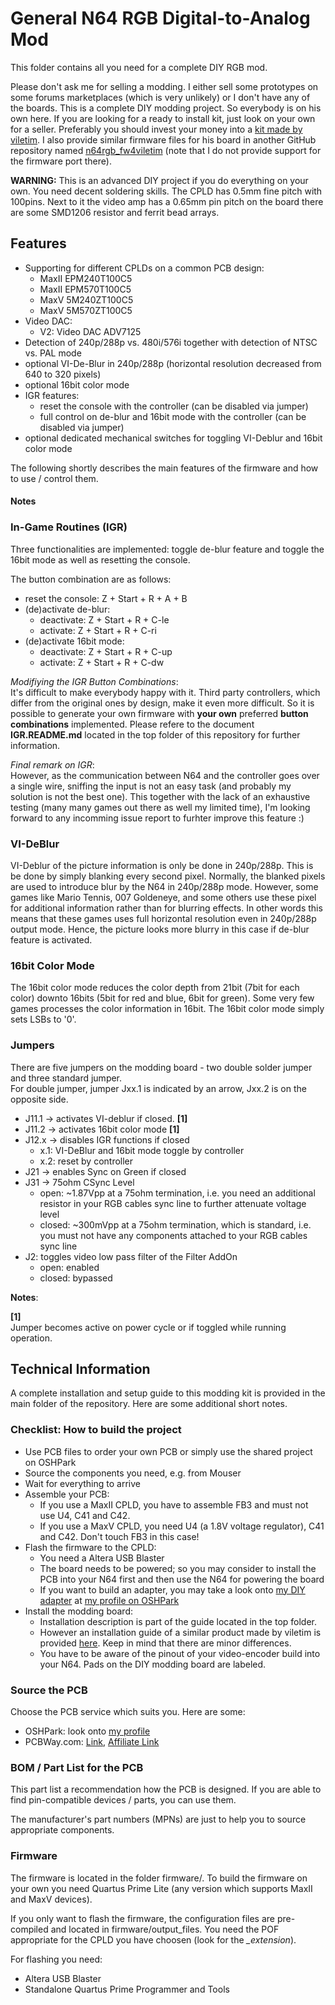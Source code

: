 # General N64 RGB Digital-to-Analog Mod

This folder contains all you need for a complete DIY RGB mod.

Please don't ask me for selling a modding. I either sell some prototypes on some forums marketplaces (which is very unlikely) or I don't have any of the boards.
This is a complete DIY modding project. So everybody is on his own here.
If you are looking for a ready to install kit, just look on your own for a seller. Preferably you should invest your money into a [kit made by viletim](http://etim.net.au/shop/shop.php?crn=209). I also provide similar firmware files for his board in another GitHub repository named [n64rgb_fw4viletim](https://github.com/borti4938/n64rgb_fw4viletim) (note that I do not provide support for the firmware port there).

**WARNING:** This is an advanced DIY project if you do everything on your own. You need decent soldering skills. The CPLD has 0.5mm fine pitch with 100pins. Next to it the video amp has a 0.65mm pin pitch on the board there are some SMD1206 resistor and ferrit bead arrays.

## Features

- Supporting for different CPLDs on a common PCB design:
  * MaxII EPM240T100C5
  * MaxII EPM570T100C5
  * MaxV 5M240ZT100C5
  * MaxV 5M570ZT100C5
- Video DAC:
  * V2: Video DAC ADV7125
- Detection of 240p/288p vs. 480i/576i together with detection of NTSC vs. PAL mode
- optional VI-De-Blur in 240p/288p (horizontal resolution decreased from 640 to 320 pixels)
- optional 16bit color mode
- IGR features:
  * reset the console with the controller (can be disabled via jumper)
  * full control on de-blur and 16bit mode with the controller (can be disabled via jumper)
- optional dedicated mechanical switches for toggling VI-Deblur and 16bit color mode


The following shortly describes the main features of the firmware and how to use / control them.

#### Notes


### In-Game Routines (IGR)

Three functionalities are implemented: toggle de-blur feature and toggle the 16bit mode as well as resetting the console.

The button combination are as follows:

- reset the console: Z + Start + R + A + B
- (de)activate de-blur:
  - deactivate: Z + Start + R + C-le
  - activate: Z + Start + R + C-ri
- (de)activate 16bit mode:
  - deactivate: Z + Start + R + C-up
  - activate: Z + Start + R + C-dw

_Modifiying the IGR Button Combinations_:  
It's difficult to make everybody happy with it. Third party controllers, which differ from the original ones by design, make it even more difficult. So it is possible to generate your own firmware with **your own** preferred **button combinations** implemented. Please refere to the document **IGR.README.md** located in the top folder of this repository for further information.

_Final remark on IGR_:  
However, as the communication between N64 and the controller goes over a single wire, sniffing the input is not an easy task (and probably my solution is not the best one). This together with the lack of an exhaustive testing (many many games out there as well my limited time), I'm looking forward to any incomming issue report to furhter improve this feature :)


### VI-DeBlur

VI-Deblur of the picture information is only be done in 240p/288p. This is be done by simply blanking every second pixel. Normally, the blanked pixels are used to introduce blur by the N64 in 240p/288p mode. However, some games like Mario Tennis, 007 Goldeneye, and some others use these pixel for additional information rather than for blurring effects. In other words this means that these games uses full horizontal resolution even in 240p/288p output mode. Hence, the picture looks more blurry in this case if de-blur feature is activated.


### 16bit Color Mode

The 16bit color mode reduces the color depth from 21bit (7bit for each color) downto 16bits (5bit for red and blue, 6bit for green). Some very few games processes the color information in 16bit. The 16bit color mode simply sets LSBs to '0'.

### Jumpers

There are five jumpers on the modding board - two double solder jumper and three standard jumper.  
For double jumper, jumper Jxx.1 is indicated by an arrow, Jxx.2 is on the opposite side.

- J11.1 -> activates VI-deblur if closed. **[1]**
- J11.2 -> activates 16bit color mode **[1]**
- J12.x -> disables IGR functions if closed
  - x.1: VI-DeBlur and 16bit mode toggle by controller
  - x.2: reset by controller
- J21 -> enables Sync on Green if closed
- J31 -> 75ohm CSync Level
  - open: ~1.87Vpp at a 75ohm termination, i.e. you need an additional resistor in your RGB cables sync line to further attenuate voltage level
  - closed: ~300mVpp at a 75ohm termination, which is standard, i.e. you must not have any components attached to your RGB cables sync line
- J2: toggles video low pass filter of the Filter AddOn
  - open: enabled
  - closed: bypassed 

**Notes**:  

**[1]**  
Jumper becomes active on power cycle or if toggled while running operation.  

## Technical Information

A complete installation and setup guide to this modding kit is provided in the main folder of the repository. Here are some additional short notes.

### Checklist: How to build the project

- Use PCB files to order your own PCB or simply use the shared project on OSHPark
- Source the components you need, e.g. from Mouser
- Wait for everything to arrive
- Assemble your PCB:
  * If you use a MaxII CPLD, you have to assemble FB3 and must not use U4, C41 and C42.
  * If you use a MaxV CPLD, you need U4 (a 1.8V voltage regulator), C41 and C42. Don't touch FB3 in this case!
- Flash the firmware to the CPLD:
  * You need a Altera USB Blaster
  * The board needs to be powered; so you may consider to install the PCB into your N64 first and then use the N64 for powering the board
  * If you want to build an adapter, you may take a look onto [my DIY adapter](https://oshpark.com/shared_projects/mEwjoesz) at [my profile on OSHPark](https://oshpark.com/profiles/borti4938)
- Install the modding board:
  * Installation description is part of the guide located in the top folder.
  * However an installation guide of a similar product made by viletim is provided [here](http://etim.net.au/n64rgb/). Keep in mind that there are minor differences.
  * You have to be aware of the pinout of your video-encoder build into your N64. Pads on the DIY modding board are labeled.

### Source the PCB
Choose the PCB service which suits you. Here are some:

- OSHPark: look onto [my profile](https://oshpark.com/profiles/borti4938)
- PCBWay.com: [Link](http://www.pcbway.com/), [Affiliate Link](http://www.pcbway.com/setinvite.aspx?inviteid=10658)

### BOM / Part List for the PCB
This part list a recommendation how the PCB is designed. If you are able to find pin-compatible devices / parts, you can use them.

The manufacturer's part numbers (MPNs) are just to help you to source appropriate components.

### Firmware
The firmware is located in the folder firmware/. To build the firmware on your own you need Quartus Prime Lite (any version which supports MaxII and MaxV devices).

If you only want to flash the firmware, the configuration files are pre-compiled and located in firmware/output_files. You need the POF appropriate for the CPLD you have choosen (look for the *\_extension*).

For flashing you need:

- Altera USB Blaster
- Standalone Quartus Prime Programmer and Tools


